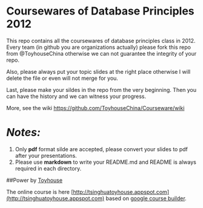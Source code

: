 # Coursewares of Database Principles 2012

This repo contains all the coursewares of database principles class in 2012. Every team (in github you are organizations actually) please fork this repo from @ToyhouseChina otherwise we can not guarantee the integrity of your repo.

Also, please always put your topic slides at the right place otherwise I will delete the file or even will not merge for you.

Last, please make your sildes in the repo from the very beginning. Then you can have the history and we can witness your progress.

More, see the wiki https://github.com/ToyhouseChina/Courseware/wiki

# *Notes:*

1. Only **pdf** format silde are accepted, please convert your slides to pdf after your presentations.
2. Please use **markdown** to write your README.md and README is always required in each directory.

##Power by [Toyhouse](http://toyhouse.cc/)

The online course is here [http://tsinghuatoyhouse.appspot.com](http://tsinghuatoyhouse.appspot.com) based on [google course builder](https://code.google.com/p/course-builder/).